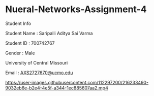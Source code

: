 # Nueral-Networks-Assignment-4

Student Info

Student Name : Saripalli Aditya Sai Varma

Student ID : 700742767

Gender : Male

University of Central Missouri

Email : AXS2727670@ucmo.edu



https://user-images.githubusercontent.com/112297200/216233490-9032eb6e-b2e4-4e5f-a344-1ec885607aa2.mp4

